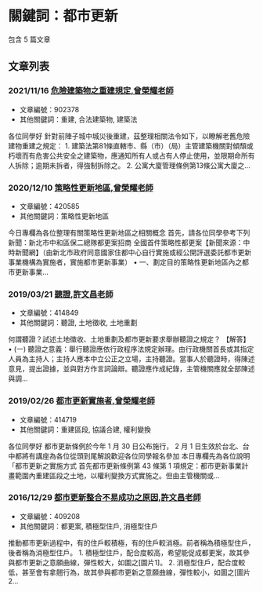 # 關鍵詞：都市更新

包含 5 篇文章

## 文章列表

### 2021/11/16 [危險建築物之重建規定,曾榮耀老師](../../articles/902378_%E5%8D%B1%E9%9A%AA%E5%BB%BA%E7%AF%89%E7%89%A9%E4%B9%8B%E9%87%8D%E5%BB%BA%E8%A6%8F%E5%AE%9A%2C%E6%9B%BE%E6%A6%AE%E8%80%80%E8%80%81%E5%B8%AB.md)
- 文章編號：902378
- 其他關鍵詞：重建, 合法建築物, 建築法

各位同學好 針對前陣子城中城災後重建，茲整理相關法令如下，以瞭解老舊危險建物重建之規定： 1. 建築法第81條直轄市、縣（市）（局）主管建築機關對傾頹或朽壞而有危害公共安全之建築物，應通知所有人或占有人停止使用，並限期命所有人拆除；逾期未拆者，得強制拆除之。 2. 公寓大廈管理條例第13條公寓大廈之...

### 2020/12/10 [策略性更新地區,曾榮耀老師](../../articles/420585_%E7%AD%96%E7%95%A5%E6%80%A7%E6%9B%B4%E6%96%B0%E5%9C%B0%E5%8D%80%2C%E6%9B%BE%E6%A6%AE%E8%80%80%E8%80%81%E5%B8%AB.md)
- 文章編號：420585
- 其他關鍵詞：策略性更新地區

今日專欄為各位整理有關策略性更新地區之相關概念 首先，請各位同學參考下列新聞：新北市中和區保二總隊都更案招商 全國首件策略性都更案【新聞來源：中時新聞網】（由新北市政府同意國家住都中心自行實施或經公開評選委託都市更新事業機構為實施者，實施都市更新事業） • 一、劃定目的策略性更新地區內之都市更新事業...

### 2019/03/21 [聽證,許文昌老師](../../articles/414849_%E8%81%BD%E8%AD%89%2C%E8%A8%B1%E6%96%87%E6%98%8C%E8%80%81%E5%B8%AB.md)
- 文章編號：414849
- 其他關鍵詞：聽證, 土地徵收, 土地重劃

何謂聽證？試述土地徵收、土地重劃及都市更新要求舉辦聽證之規定？ 【解答】 • (一) 聽證之意義：舉行聽證應依行政程序法規定辦理。由行政機關首長或其指定人員為主持人；主持人應本中立公正之立場，主持聽證。當事人於聽證時，得陳述意見，提出證據，並與對方作言詞論辯。聽證應作成紀錄，主管機關應就全部陳述與調...

### 2019/02/26 [都市更新實施者,曾榮耀老師](../../articles/414719_%E9%83%BD%E5%B8%82%E6%9B%B4%E6%96%B0%E5%AF%A6%E6%96%BD%E8%80%85%2C%E6%9B%BE%E6%A6%AE%E8%80%80%E8%80%81%E5%B8%AB.md)
- 文章編號：414719
- 其他關鍵詞：重建區段, 協議合建, 權利變換

各位同學好 都市更新條例於今年 1 月 30 日公布施行， 2 月 1 日生效於台北、台中都將有講座為各位從頭到尾解說歡迎各位同學報名參加 本日專欄先為各位說明「都市更新之實施方式 首先都市更新條例第 43 條第 1 項規定：都市更新事業計畫範圍內重建區段之土地，以權利變換方式實施之。但由主管機關或...

### 2016/12/29 [都市更新整合不易成功之原因,許文昌老師](../../articles/409208_%E9%83%BD%E5%B8%82%E6%9B%B4%E6%96%B0%E6%95%B4%E5%90%88%E4%B8%8D%E6%98%93%E6%88%90%E5%8A%9F%E4%B9%8B%E5%8E%9F%E5%9B%A0%2C%E8%A8%B1%E6%96%87%E6%98%8C%E8%80%81%E5%B8%AB.md)
- 文章編號：409208
- 其他關鍵詞：都更案, 積極型住戶, 消極型住戶

推動都市更新過程中，有的住戶較積極，有的住戶較消極。前者稱為積極型住戶，後者稱為消極型住戶。 1. 積極型住戶，配合度較高，希望能促成都更案，故其參與都市更新之意願曲線，彈性較大，如圖之[圖片1]。 2. 消極型住戶，配合度較低，甚至會有拿翹行為，故其參與都市更新之意願曲線，彈性較小，如圖之[圖片2...
